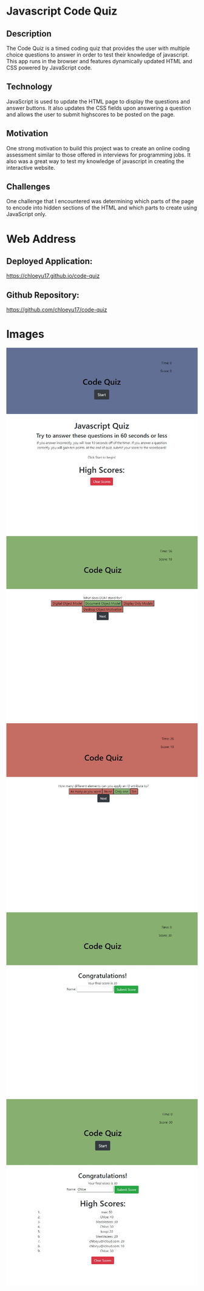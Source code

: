 # Javascript Code Quiz

## Description
The Code Quiz is a timed coding quiz that provides the user with multiple choice questions to answer in order to test their knowledge of javascript.  This app runs in the browser and features dynamically updated HTML and CSS powered by JavaScript code.

## Technology
JavaScript is used to update the HTML page to display the questions and answer buttons.  It also updates the CSS fields upon answering a question and allows the user to submit highscores to be posted on the page.

## Motivation
One strong motivation to build this project was to create an online coding assessment similar to those offered in interviews for programming jobs.  It also was a great way to test my knowledge of javascript in creating the interactive website.

## Challenges
One challenge that I encountered was determining which parts of the page to encode into hidden sections of the HTML and which parts to create using JavaScript only.  

# Web Address
## Deployed Application:
https://chloeyu17.github.io/code-quiz

## Github Repository:
https://github.com/chloeyu17/code-quiz

# Images
![Homescreen](./images/home.jpg)
![Correct](./images/correct.jpg)
![Incorrect](./images/incorrect.jpg)
![QuizComplete](./images/quiz-complete.jpg)
![Highscores](./images/highscores.jpg)